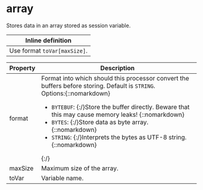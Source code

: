 # array

Stores data in an array stored as session variable. 

| Inline definition |
| -------- |
| Use format <code>toVar[maxSize]</code>. |


| Property | Description |
| ------- | -------- |
| format | Format into which should this processor convert the buffers before storing. Default is <code>STRING</code>. <br>Options:{::nomarkdown}<ul><li><code>BYTEBUF</code>: {:/}Store the buffer directly. Beware that this may cause memory leaks! {::nomarkdown}</li><li><code>BYTES</code>: {:/}Store data as byte array. {::nomarkdown}</li><li><code>STRING</code>: {:/}Interprets the bytes as UTF-8 string. {::nomarkdown}</li></ul>{:/} |
| maxSize | Maximum size of the array.  |
| toVar | Variable name.  |

